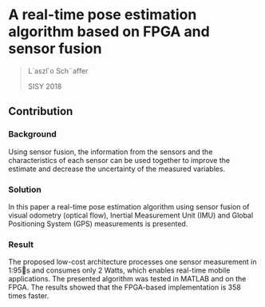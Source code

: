# A real-time pose estimation algorithm based on FPGA and sensor fusion

>L´aszl´o Sch¨affer
>
>SISY 2018


## Contribution
### Background
Using sensor
fusion, the information from the sensors and the characteristics
of each sensor can be used together to improve the estimate
and decrease the uncertainty of the measured variables.


### Solution
In this
paper a real-time pose estimation algorithm using sensor fusion of
visual odometry (optical flow), Inertial Measurement Unit (IMU)
and Global Positioning System (GPS) measurements is presented.


### Result
The proposed low-cost architecture processes
one sensor measurement in 1:95s and consumes only
2 Watts, which enables real-time mobile applications. The
presented algorithm was tested in MATLAB and on the FPGA.
The results showed that the FPGA-based implementation is
358 times faster.
